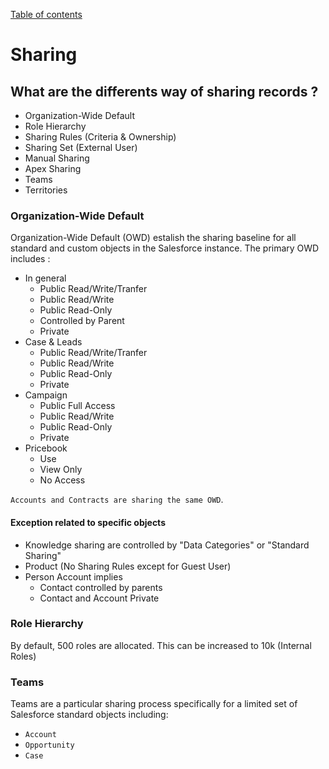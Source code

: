 [Table of contents](../Documentation.md)
# Sharing

## What are the differents way of sharing records ?
- Organization-Wide Default
- Role Hierarchy
- Sharing Rules (Criteria & Ownership)
- Sharing Set (External User)
- Manual Sharing
- Apex Sharing
- Teams
- Territories

### Organization-Wide Default
Organization-Wide Default (OWD) estalish the sharing baseline for all standard and custom objects in the Salesforce instance.
The primary OWD includes :
- In general
    - Public Read/Write/Tranfer
    - Public Read/Write
    - Public Read-Only
    - Controlled by Parent
    - Private
- Case & Leads
    - Public Read/Write/Tranfer
    - Public Read/Write
    - Public Read-Only
    - Private 
- Campaign
    - Public Full Access
    - Public Read/Write
    - Public Read-Only
    - Private
- Pricebook
    - Use
    - View Only
    - No Access

`Accounts and Contracts are sharing the same OWD`.

#### Exception related to specific objects

- Knowledge sharing are controlled by "Data Categories" or "Standard Sharing"
- Product (No Sharing Rules except for Guest User)
- Person Account implies
    - Contact controlled by parents
    - Contact and Account Private


### Role Hierarchy
By default, 500 roles are allocated. This can be increased to 10k (Internal Roles)


### Teams
Teams are a particular sharing process specifically for a limited set of Salesforce standard objects including:
- `Account`
- `Opportunity`
- `Case`

